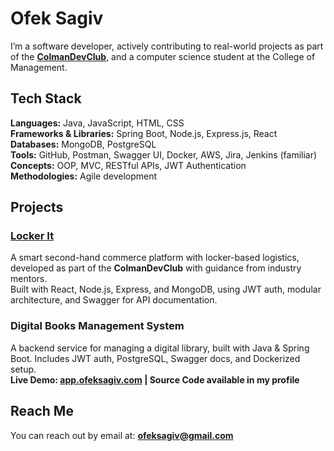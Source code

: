 # Ofek Sagiv

I’m a software developer, actively contributing to real-world projects as part of the **[ColmanDevClub](https://github.com/ColmanDevClubORG)**, and a computer science student at the College of Management.

## Tech Stack

**Languages:** Java, JavaScript, HTML, CSS  
**Frameworks & Libraries:** Spring Boot, Node.js, Express.js, React  
**Databases:** MongoDB, PostgreSQL  
**Tools:** GitHub, Postman, Swagger UI, Docker, AWS, Jira, Jenkins (familiar)  
**Concepts:** OOP, MVC, RESTful APIs, JWT Authentication  
**Methodologies:** Agile development

## Projects

### [Locker It](https://github.com/Locker-It)  
A smart second-hand commerce platform with locker-based logistics, developed as part of the **ColmanDevClub** with guidance from industry mentors.  
Built with React, Node.js, Express, and MongoDB, using JWT auth, modular architecture, and Swagger for API documentation.

### Digital Books Management System  
A backend service for managing a digital library, built with Java & Spring Boot. Includes JWT auth, PostgreSQL, Swagger docs, and Dockerized setup.  
**Live Demo: [app.ofeksagiv.com](https://app.ofeksagiv.com) | Source Code available in my profile**
  
## Reach Me

You can reach out by email at: **ofeksagiv@gmail.com**

